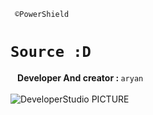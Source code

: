 <code> ©PowerShield <h1>Source :D </h1> </code>
<b>Developer And creator : </b>
<code>aryan</code><br><br>
<img src ="http://developer1.ir/Pic/imgexample.jpg" alt ="DeveloperStudio PICTURE" />
